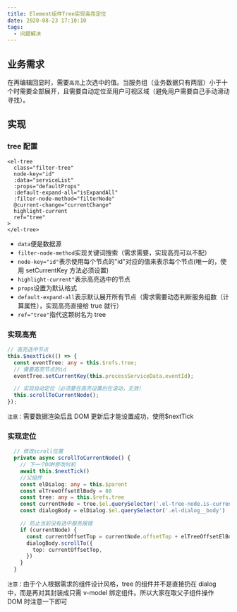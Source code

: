```yaml
---
title: Element组件Tree实现高亮定位
date: 2020-08-23 17:10:10
tags:
  - 问题解决
---
```


## 业务需求

在再编辑回显时，需要`高亮`上次选中的值。当服务组（业务数据只有两层）小于十个时需要全部展开，且需要自动定位至用户可视区域（避免用户需要自己手动滑动寻找）。

## 实现

### tree 配置

```vue
<el-tree
  class="filter-tree"
  node-key="id"
  :data="serviceList"
  :props="defaultProps"
  :default-expand-all="isExpandAll"
  :filter-node-method="filterNode"
  @current-change="currentChange"
  highlight-current
  ref="tree"
>
</el-tree>
```

- `data`便是数据源
- `filter-node-method`实现关键词搜索（需求需要，实现高亮可以不配）
- `node-key="id"`表示使用每个节点的"id"对应的值来表示每个节点(唯一的，使用 setCurrentKey 方法必须设置)
- `highlight-current"`表示高亮选中的节点
- `props`设置为默认格式
- `default-expand-all`表示默认展开所有节点（需求需要动态判断服务组数（计算属性），实现高亮直接给 true 就行）
- `ref="tree"`指代这颗树名为 tree

### 实现高亮

```typescript
// 高亮选中节点
this.$nextTick(() => {
  const eventTree: any = this.$refs.tree;
  // 需要高亮节点的id
  eventTree.setCurrentKey(this.processServiceData.eventId);

  // 实现自动定位（必须要在高亮设置后在滚动，无效）
  this.scrollToCurrentNode();
});
```

`注意：`需要数据渲染后且 DOM 更新后才能设置成功，使用\$nextTick

### 实现定位

```typescript
  // 修改scroll位置
  private async scrollToCurrentNode() {
    // 下一个DOM修改时机
    await this.$nextTick()
    //父组件
    const elDialog: any = this.$parent
    const elTreeOffsetElBody = 80
    const tree: any = this.$refs.tree
    const currentNode = tree.$el.querySelector('.el-tree-node.is-current')
    const dialogBody = elDialog.$el.querySelector('.el-dialog__body')

    // 防止当前没有选中服务报错
    if (currentNode) {
      const currentOffsetTop = currentNode.offsetTop + elTreeOffsetElBody
      dialogBody.scrollTo({
        top: currentOffsetTop,
      })
    }
  }
```

`注意：`由于个人根据需求的组件设计风格，tree 的组件并不是直接扔在 dialog 中，而是再对其封装成只需 v-model 绑定组件。所以大家在取父子组件操作 DOM 时注意一下即可
